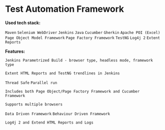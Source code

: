 # Test Automation Framework

**Used tech stack:**

`Maven`
`Selenium WebDriver`
`Jenkins`
`Java`
`Cucumber`
`Gherkin`
`Apache POI (Excel)`
`Page Object Model Framework`
`Page Factory Framework`
`TestNG`
`Log4j 2`
`Extent Reports`

**Features:**

`Jenkins Parametrized Build - browser type, headless mode, framework type`

`Extent HTML Reports and TestNG trendlines in Jenkins`

`Thread Safe`
`Parallel run`

`Includes both Page Object/Page Factory Framework and Cucumber Framework`

`Supports multiple browsers`

`Data Driven Framework`
`Behaviour Driven Framework`

`Log4j 2 and Extend HTML Reports and Logs`
